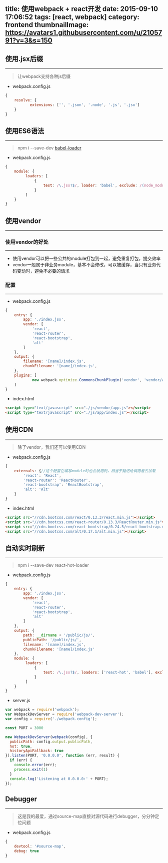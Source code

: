 title: 使用webpack + react开发
date: 2015-09-10 17:06:52
tags: [react, webpack]
category: frontend
thumbnailImage: https://avatars1.githubusercontent.com/u/2105791?v=3&s=150
---

## 使用.jsx后缀
---

> 让webpack支持各种js后缀

* webpack.config.js
```js
{
    resolve: {
           extensions: ['', '.json', '.node', '.js', '.jsx']
    }
}
```

<!-- more -->

## 使用ES6语法
---

> npm i --save-dev [babel-loader](http://babeljs.io)

* webpack.config.js
```js
{
    module: {
         loaders: [
             {
                 test: /\.jsx?$/, loader: 'babel', exclude: /(node_modules|bower_components)/,
             }
         ]
    }
}
```

## 使用vendor
---

### 使用vendor的好处
---
* 使用vendor可以把一些公共的module打包到一起，避免重复打包，提交效率
* vendor一般属于非业务module，基本不会修改，可以被缓存，当只有业务代码变动时，避免不必要的请求

### 配置
---

* webpack.config.js
```js
{
    entry: {
        app: './index.jsx',
        vendor: [
            'react',
            'react-router',
            'react-bootstrap',
            'alt'
        ]
    },
    output: {
        filename: '[name]/index.js',
        chunkFilename: '[name]/index.js',
    },
    plugins: [
            new webpack.optimize.CommonsChunkPlugin('vendor', 'vendor/app.js', ['app']),
    ]
}
```

* index.html
```html
<script type="text/javascript" src="./js/vendor/app.js"></script>
<script type="text/javascript" src="./js/app/index.js"></script>
```


## 使用CDN
---

> 除了vendor，我们还可以使用CDN

* webpack.config.js
```js
{
    externals: {//这个配置在编写module时也会被用到，相当于延迟给调用者去加载
        'react': 'React',
        'react-router': 'ReactRouter',
        'react-bootstrap': 'ReactBootstrap',
        'alt': 'Alt'
    }
}
```

* index.html
```html
<script src="//cdn.bootcss.com/react/0.13.3/react.min.js"></script>
<script src="//cdn.bootcss.com/react-router/0.13.3/ReactRouter.min.js"></script>
<script src="//cdn.bootcss.com/react-bootstrap/0.24.5/react-bootstrap.min.js"></script>
<script src="//cdn.bootcss.com/alt/0.17.1/alt.min.js"></script>
```

## 自动实时刷新
---

> npm i --save-dev react-hot-loader

* webpack.config.js
```js
{
    entry: {
        app: './index.jsx',
        vendor: [
            'react',
            'react-router',
            'react-bootstrap',
            'alt'
        ]
    },
    output: {
        path: __dirname + '/public/js/',
        publicPath: '/public/js/',
        filename: '[name]/index.js',
        chunkFilename: '[name]/index.js'
    },
    module: {
         loaders: [
             {
                 test: /\.jsx?$/, loaders: ['react-hot', 'babel'], exclude: /(node_modules|bower_components)/,
             }
         ]
    }
}
```

* server.js
```js
var webpack = require('webpack');
var WebpackDevServer = require('webpack-dev-server');
var config = require('./webpack.config');

const PORT = 3000

new WebpackDevServer(webpack(config), {
  publicPath: config.output.publicPath,
  hot: true,
  historyApiFallback: true
}).listen(PORT, '0.0.0.0', function (err, result) {
  if (err) {
    console.error(err);
    process.exit(1)
  }
  console.log('Listening at 0.0.0.0:' + PORT);
});
```

## Debugger
---
> 这是我的最爱，通过source-map直接对源代码进行debugger，分分钟定位问题

* webpack.config.js
```js
{
    devtool: '#source-map',
    debug: true
}
```
